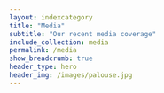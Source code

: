 ```yaml
---
layout: indexcategory
title: "Media"
subtitle: "Our recent media coverage"
include_collection: media
permalink: /media
show_breadcrumb: true
header_type: hero
header_img: /images/palouse.jpg
---
```

